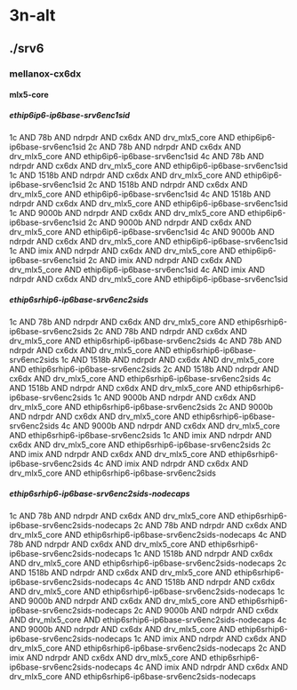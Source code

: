 # 3n-alt
## ./srv6
### mellanox-cx6dx
#### mlx5-core
##### ethip6ip6-ip6base-srv6enc1sid
1c AND 78b AND ndrpdr AND cx6dx AND drv_mlx5_core AND ethip6ip6-ip6base-srv6enc1sid
2c AND 78b AND ndrpdr AND cx6dx AND drv_mlx5_core AND ethip6ip6-ip6base-srv6enc1sid
4c AND 78b AND ndrpdr AND cx6dx AND drv_mlx5_core AND ethip6ip6-ip6base-srv6enc1sid
1c AND 1518b AND ndrpdr AND cx6dx AND drv_mlx5_core AND ethip6ip6-ip6base-srv6enc1sid
2c AND 1518b AND ndrpdr AND cx6dx AND drv_mlx5_core AND ethip6ip6-ip6base-srv6enc1sid
4c AND 1518b AND ndrpdr AND cx6dx AND drv_mlx5_core AND ethip6ip6-ip6base-srv6enc1sid
1c AND 9000b AND ndrpdr AND cx6dx AND drv_mlx5_core AND ethip6ip6-ip6base-srv6enc1sid
2c AND 9000b AND ndrpdr AND cx6dx AND drv_mlx5_core AND ethip6ip6-ip6base-srv6enc1sid
4c AND 9000b AND ndrpdr AND cx6dx AND drv_mlx5_core AND ethip6ip6-ip6base-srv6enc1sid
1c AND imix AND ndrpdr AND cx6dx AND drv_mlx5_core AND ethip6ip6-ip6base-srv6enc1sid
2c AND imix AND ndrpdr AND cx6dx AND drv_mlx5_core AND ethip6ip6-ip6base-srv6enc1sid
4c AND imix AND ndrpdr AND cx6dx AND drv_mlx5_core AND ethip6ip6-ip6base-srv6enc1sid
##### ethip6srhip6-ip6base-srv6enc2sids
1c AND 78b AND ndrpdr AND cx6dx AND drv_mlx5_core AND ethip6srhip6-ip6base-srv6enc2sids
2c AND 78b AND ndrpdr AND cx6dx AND drv_mlx5_core AND ethip6srhip6-ip6base-srv6enc2sids
4c AND 78b AND ndrpdr AND cx6dx AND drv_mlx5_core AND ethip6srhip6-ip6base-srv6enc2sids
1c AND 1518b AND ndrpdr AND cx6dx AND drv_mlx5_core AND ethip6srhip6-ip6base-srv6enc2sids
2c AND 1518b AND ndrpdr AND cx6dx AND drv_mlx5_core AND ethip6srhip6-ip6base-srv6enc2sids
4c AND 1518b AND ndrpdr AND cx6dx AND drv_mlx5_core AND ethip6srhip6-ip6base-srv6enc2sids
1c AND 9000b AND ndrpdr AND cx6dx AND drv_mlx5_core AND ethip6srhip6-ip6base-srv6enc2sids
2c AND 9000b AND ndrpdr AND cx6dx AND drv_mlx5_core AND ethip6srhip6-ip6base-srv6enc2sids
4c AND 9000b AND ndrpdr AND cx6dx AND drv_mlx5_core AND ethip6srhip6-ip6base-srv6enc2sids
1c AND imix AND ndrpdr AND cx6dx AND drv_mlx5_core AND ethip6srhip6-ip6base-srv6enc2sids
2c AND imix AND ndrpdr AND cx6dx AND drv_mlx5_core AND ethip6srhip6-ip6base-srv6enc2sids
4c AND imix AND ndrpdr AND cx6dx AND drv_mlx5_core AND ethip6srhip6-ip6base-srv6enc2sids
##### ethip6srhip6-ip6base-srv6enc2sids-nodecaps
1c AND 78b AND ndrpdr AND cx6dx AND drv_mlx5_core AND ethip6srhip6-ip6base-srv6enc2sids-nodecaps
2c AND 78b AND ndrpdr AND cx6dx AND drv_mlx5_core AND ethip6srhip6-ip6base-srv6enc2sids-nodecaps
4c AND 78b AND ndrpdr AND cx6dx AND drv_mlx5_core AND ethip6srhip6-ip6base-srv6enc2sids-nodecaps
1c AND 1518b AND ndrpdr AND cx6dx AND drv_mlx5_core AND ethip6srhip6-ip6base-srv6enc2sids-nodecaps
2c AND 1518b AND ndrpdr AND cx6dx AND drv_mlx5_core AND ethip6srhip6-ip6base-srv6enc2sids-nodecaps
4c AND 1518b AND ndrpdr AND cx6dx AND drv_mlx5_core AND ethip6srhip6-ip6base-srv6enc2sids-nodecaps
1c AND 9000b AND ndrpdr AND cx6dx AND drv_mlx5_core AND ethip6srhip6-ip6base-srv6enc2sids-nodecaps
2c AND 9000b AND ndrpdr AND cx6dx AND drv_mlx5_core AND ethip6srhip6-ip6base-srv6enc2sids-nodecaps
4c AND 9000b AND ndrpdr AND cx6dx AND drv_mlx5_core AND ethip6srhip6-ip6base-srv6enc2sids-nodecaps
1c AND imix AND ndrpdr AND cx6dx AND drv_mlx5_core AND ethip6srhip6-ip6base-srv6enc2sids-nodecaps
2c AND imix AND ndrpdr AND cx6dx AND drv_mlx5_core AND ethip6srhip6-ip6base-srv6enc2sids-nodecaps
4c AND imix AND ndrpdr AND cx6dx AND drv_mlx5_core AND ethip6srhip6-ip6base-srv6enc2sids-nodecaps
